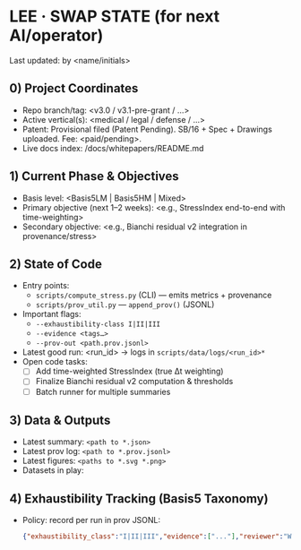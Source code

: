 # LEE · SWAP STATE (for next AI/operator)
Last updated: <YYYY-MM-DD> by <name/initials>

## 0) Project Coordinates
- Repo branch/tag: <v3.0 / v3.1-pre-grant / …>
- Active vertical(s): <medical / legal / defense / …>
- Patent: Provisional filed (Patent Pending). SB/16 + Spec + Drawings uploaded. Fee: <paid/pending>.
- Live docs index: /docs/whitepapers/README.md

## 1) Current Phase & Objectives
- Basis level: <Basis5LM | Basis5HM | Mixed>
- Primary objective (next 1–2 weeks): <e.g., StressIndex end-to-end with time-weighting>
- Secondary objective: <e.g., Bianchi residual v2 integration in provenance/stress>

## 2) State of Code
- Entry points:
  - `scripts/compute_stress.py` (CLI) — emits metrics + provenance
  - `scripts/prov_util.py` — `append_prov()` (JSONL)
- Important flags:
  - `--exhaustibility-class I|II|III`
  - `--evidence <tags…>`
  - `--prov-out <path.prov.jsonl>`
- Latest good run: <run_id> → logs in `scripts/data/logs/<run_id>*`
- Open code tasks:
  - [ ] Add time-weighted StressIndex (true Δt weighting)
  - [ ] Finalize Bianchi residual v2 computation & thresholds
  - [ ] Batch runner for multiple summaries

## 3) Data & Outputs
- Latest summary: `<path to *.json>`
- Latest prov log: `<path to *.prov.jsonl>`
- Latest figures: `<paths to *.svg *.png>`
- Datasets in play: <list>

## 4) Exhaustibility Tracking (Basis5 Taxonomy)
- Policy: record per run in prov JSONL:
  ```json
  {"exhaustibility_class":"I|II|III","evidence":["..."],"reviewer":"WAP-IV"}
